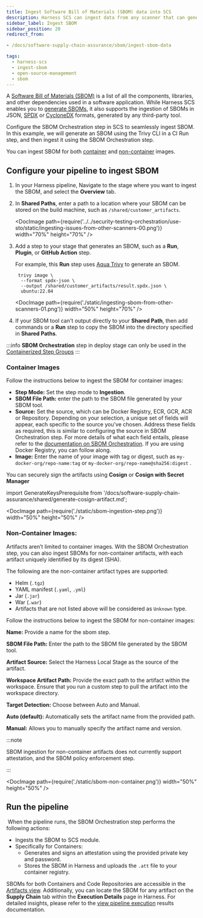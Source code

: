 ```yaml
---
title: Ingest Software Bill of Materials (SBOM) data into SCS
description: Harness SCS can ingest data from any scanner that can generate SBOM
sidebar_label: Ingest SBOM
sidebar_position: 20
redirect_from:

- /docs/software-supply-chain-assurance/sbom/ingest-sbom-data

tags:
  - harness-scs 
  - ingest-sbom
  - open-source-management
  - sbom 
---
```



A [Software Bill of Materials (SBOM)](https://cyclonedx.org/capabilities/sbom/) is a list of all the components, libraries, and other dependencies used in a software application. While Harness SCS enables you to [generate SBOMs](/docs/software-supply-chain-assurance/open-source-management/generate-sbom-for-repositories), it also supports the ingestion of SBOMs in JSON, [SPDX](https://spdx.dev/learn/overview/) or [CycloneDX](https://cyclonedx.org/specification/overview/) formats, generated by any third-party tool.

Configure the SBOM Orchestration step in SCS to seamlessly ingest SBOM. In this example, we will generate an SBOM using the Trivy CLI in a CI Run step, and then ingest it using the SBOM Orchestration step.

You can ingest SBOM for both [container](/docs/software-supply-chain-assurance/open-source-management/ingest-sbom-data#container-images) and [non-container](/docs/software-supply-chain-assurance/open-source-management/ingest-sbom-data#non-container-images) images.

<!-- :::info

If you are utilizing STO Steps to generate the SBOM and wish to ingest it, please refer:

* [Ingest results from a Blackduck STO scan step.](./generate-sbom-blackduck.md)
* [Ingest results from an Aqua Trivy STO scan step.](./generate-sbom-aqua-trivy.md)

::: -->


## Configure your pipeline to ingest SBOM
1. In your Harness pipeline, Navigate to the stage where you want to ingest the SBOM, and select the **Overview** tab.
2. In **Shared Paths**, enter a path to a location where your SBOM can be stored on the build machine, such as `/shared/customer_artifacts`.

   <DocImage path={require('../../security-testing-orchestration/use-sto/static/ingesting-issues-from-other-scanners-00.png')} width="70%" height="70%" />

3. Add a step to your stage that generates an SBOM, such as a **Run**, **Plugin**, or **GitHub Action** step.

   For example, this **Run** step uses [Aqua Trivy](https://aquasecurity.github.io/trivy/dev/docs/supply-chain/sbom/) to generate an SBOM.

   ```
    trivy image \
     --format spdx-json \
     --output /shared/customer_artifacts/result.spdx.json \
     ubuntu:22.04
   ```

   <DocImage path={require('./static/ingesting-sbom-from-other-scanners-01.png')} width="50%" height="70%" />

   <!-- :::tip

   You can also configure pipelines to [ingest SBOM from STO scanner steps](./generate-sbom-blackduck.md).

   ::: -->

4. If your SBOM tool can't output directly to your **Shared Path**, then add commands or a **Run** step to copy the SBOM into the directory specified in **Shared Paths**.

:::info
**SBOM Orchestration** step in deploy stage can only be used in the [Containerized Step Groups](/docs/continuous-delivery/x-platform-cd-features/cd-steps/containerized-steps/containerized-step-groups.md)
:::


### Container Images

Follow the instructions below to ingest the SBOM for container images:

   * **Step Mode:** Set the step mode to **Ingestion**.
   * **SBOM File Path:** enter the path to the SBOM file generated by your SBOM tool.
   * **Source:** Set the source, which can be Docker Registry, ECR, GCR, ACR or Repository. Depending on your selection, a unique set of fields will appear, each specific to the source you've chosen. Address these fields as required, this is similar to configuring the source in SBOM Orchestration step. For more details of what each field entails, please refer to the [documentation on SBOM Orchestration](/docs/software-supply-chain-assurance/open-source-management/generate-sbom-for-repositories). If you are using Docker Registry, you can follow along.
   * **Image:** Enter the name of your image with tag or digest, such as `my-docker-org/repo-name:tag` or `my-docker-org/repo-name@sha256:digest` .

   You can securely sign the artifacts using **Cosign** or **Cosign with Secret Manager**

import GenerateKeysPrerequisite from '/docs/software-supply-chain-assurance/shared/generate-cosign-artifact.md';

<GenerateKeysPrerequisite />


   <DocImage path={require('./static/sbom-ingestion-step.png')} width="50%" height="50%" />


### Non-Container Images:

Artifacts aren’t limited to container images. With the SBOM Orchestration step, you can also ingest SBOMs for non-container artifacts, with each artifact uniquely identified by its digest (SHA).

The following are the non-container artifact types are supported:

- Helm (`.tgz`)
- YAML manifest (`.yaml`, `.yml`)
- Jar (`.jar`)
- War (`.war`)
- Artifacts that are not listed above will be considered as `Unknown` type.


Follow the instructions below to ingest the SBOM for non-container images:

**Name:** Provide a name for the sbom step.

**SBOM File Path:** Enter the path to the SBOM file generated by the SBOM tool.

**Artifact Source:** Select the Harness Local Stage as the source of the artifact.

**Workspace Artifact Path:** Provide the exact path to the artifact within the workspace. Ensure that you run a custom step to pull the artifact into the workspace directory.

**Target Detection:** Choose between Auto and Manual.

**Auto (default):** Automatically sets the artifact name from the provided path.

**Manual:** Allows you to manually specify the artifact name and version.

:::note

SBOM ingestion for non-container artifacts does not currently support attestation, and the SBOM policy enforcement step.

:::


<DocImage path={require('./static/sbom-non-container.png')} width="50%" height="50%" />


## Run the pipeline
​
When the pipeline runs, the SBOM Orchestration step performs the following actions:

- Ingests the SBOM to SCS module.
- Specifically for Containers:
   - Generates and signs an attestation using the provided private key and password.
   - Stores the SBOM in Harness and uploads the `.att` file to your container registry.

SBOMs for both Containers and Code Repositories are accessible in the [Artifacts view](/docs/software-supply-chain-assurance/artifact-security/overview). Additionally, you can locate the SBOM for any artifact on the **Supply Chain** tab within the **Execution Details** page in Harness. For detailed insights, please refer to the [view pipeline execution](/docs/software-supply-chain-assurance/artifact-security/overview#sbom-tab) results documentation.